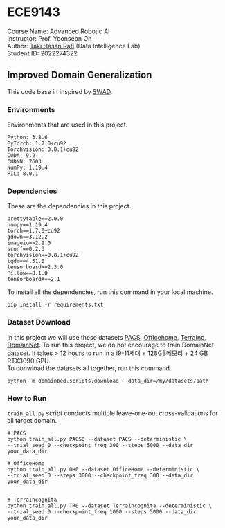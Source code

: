 # ECE9143
Course Name: Advanced Robotic AI 
<br>
Instructor: Prof. Yoonseon Oh <br>
Author: [Taki Hasan Rafi](https://takihasan.github.io/) (Data Intelligence Lab) <br>
Student ID: 2022274322 <br>
## Improved Domain Generalization
This code base in inspired by [SWAD](https://github.com/khanrc/swad/tree/main).
### Environments

Environments that are used in this project.
```
Python: 3.8.6
PyTorch: 1.7.0+cu92
Torchvision: 0.8.1+cu92
CUDA: 9.2
CUDNN: 7603
NumPy: 1.19.4
PIL: 8.0.1
```

### Dependencies
These are the dependencies in this project.
```
prettytable==2.0.0
numpy==1.19.4
torch==1.7.0+cu92
gdown==3.12.2
imageio==2.9.0
sconf==0.2.3
torchvision==0.8.1+cu92
tqdm==4.51.0
tensorboard==2.3.0
Pillow==8.1.0
tensorboardX==2.1
```

To install all the dependencies, run this command in your local machine.
```
pip install -r requirements.txt
```
### Dataset Download
In this project we will use these datasets [PACS](https://www.eecs.qmul.ac.uk/~dl307/project_iccv2017), [Officehome](https://www.hemanthdv.org/officeHomeDataset.html), [TerraInc](https://beerys.github.io/CaltechCameraTraps/), [DomainNet](https://ai.bu.edu/M3SDA/).
To run this project, we do not encourage to train DomainNet dataset. It takes > 12 hours to run in a i9-11세대 + 128GB메모리 + 24 GB RTX3090 GPU. 
<br>
To donwload the datasets all together, run this command.
```
python -m domainbed.scripts.download --data_dir=/my/datasets/path
```

### How to Run
`train_all.py` script conducts multiple leave-one-out cross-validations for all target domain.

```
# PACS
python train_all.py PACS0 --dataset PACS --deterministic \
--trial_seed 0 --checkpoint_freq 300 --steps 5000 --data_dir your_data_dir

# OfficeHome
python train_all.py OH0 --dataset OfficeHome --deterministic \
--trial_seed 0 --steps 3000 --checkpoint_freq 300 --data_dir your_data_dir


# TerraIncognita
python train_all.py TR0 --dataset TerraIncognita --deterministic \
--trial_seed 0 --checkpoint_freq 1000 --steps 5000 --data_dir your_data_dir

